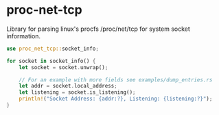 # proc-net-tcp

Library for parsing linux's procfs /proc/net/tcp for system socket information.

```rust
use proc_net_tcp::socket_info;

for socket in socket_info() {
    let socket = socket.unwrap();

    // For an example with more fields see examples/dump_entries.rs
    let addr = socket.local_address;
    let listening = socket.is_listening();
    println!("Socket Address: {addr:?}, Listening: {listening:?}");
}
```
